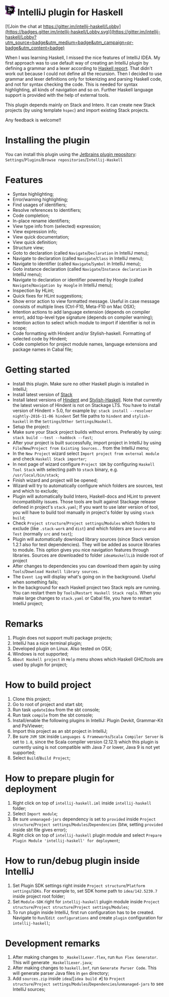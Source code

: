 # ![logo](logo/icon_intellij_haskell_32.png) IntelliJ plugin for Haskell

[![Join the chat at https://gitter.im/intellij-haskell/Lobby](https://badges.gitter.im/intellij-haskell/Lobby.svg)](https://gitter.im/intellij-haskell/Lobby?utm_source=badge&utm_medium=badge&utm_campaign=pr-badge&utm_content=badge)

When I was learning Haskell, I missed the nice features of IntelliJ IDEA. My first approach
was to use default way of creating an IntelliJ plugin by defining a grammar and a lexer according to
[Haskell report](http://www.haskell.org/onlinereport/haskell2010/haskellch10.html). That didn't work out because I could not define all 
the recursion. 
Then I decided to use grammar and lexer definitions only for tokenizing and parsing Haskell code, and not for syntax checking the code. This is needed for syntax highlighting, all kinds of navigation and so on.
Further Haskell language support is provided with the help of external tools.

This plugin depends mainly on Stack and Intero. It can create new Stack projects (by using template `hspec`) and import existing Stack projects.
 
Any feedback is welcome!!

# Installing the plugin
You can install this plugin using the [Jetbrains plugin repository](https://plugins.jetbrains.com/idea/plugin/8258-intellij-haskell):
  `Settings`/`Plugins`/`Browse repositories`/`Intellij-Haskell`


# Features
- Syntax highlighting;
- Error/warning highlighting;
- Find usages of identifiers;
- Resolve references to identifiers;
- Code completion;
- In-place rename identifiers;
- View type info from (selected) expression;
- View expression info;
- View quick documentation;
- View quick definition;
- Structure view;
- Goto to declaration (called `Navigate`/`Declaration` in IntelliJ menu);
- Navigate to declaration (called `Navigate`/`Class` in IntelliJ menu);
- Navigate to identifier (called `Navigate`/`Symbol` in IntelliJ menu);
- Goto instance declaration (called `Navigate`/`Instance declaration` in IntelliJ menu);
- Navigate to declaration or identifier powered by Hoogle (called `Navigate`/`Navigation by Hoogle` in IntelliJ menu);
- Inspection by HLint;
- Quick fixes for HLint suggestions;
- Show error action to view formatted message. Useful in case message consists of multiple lines (Ctrl-F10, Meta-F10 on Mac OSX);
- Intention actions to add language extension (depends on compiler error), add top-level type signature (depends on compiler warning);
- Intention action to select which module to import if identifier is not in scope;
- Code formatting with Hindent and/or Stylish-haskell. Formatting of selected code by Hindent;
- Code completion for project module names, language extensions and package names in Cabal file;

# Getting started 
- Install this plugin. Make sure no other Haskell plugin is installed in IntelliJ;
- Install latest version of [Stack](https://github.com/commercialhaskell/stack)
- Install latest versions of [Hindent](https://github.com/chrisdone/hindent) and [Stylish-Haskell](https://github.com/jaspervdj/stylish-haskell). 
    Note that currently the latest version of Hindent is not on Stackage LTS. You have to install version of Hindent > 5.0, for example by: `stack install --resolver nightly-2016-11-06 hindent`
    Set file paths to `hindent` and `stylish-haskell` in the `Settings`/`Other Settings`/`Haskell`.
- Setup the project:
 - Make sure your Stack project builds without errors. Preferably by using: `stack build --test --haddock --fast`;
 - After your project is built successfully, import project in IntelliJ by using `File`/`New`/`Project from Existing Sources..` from the IntelliJ menu;
 - In the `New Project` wizard select `Import project from external module` and check `Haskell Stack importer`;
 - In next page of wizard configure `Project SDK` by configuring `Haskell Tool Stack` with selecting path to `stack` binary, e.g. `/usr/local/bin/stack`;
 - Finish wizard and project will be opened;
 - Wizard will try to automatically configure which folders are sources, test and which to exclude;
 - Plugin will automatically build Intero, Haskell-docs and HLint to prevent incompatibility issues. Those tools are built against Stackage release defined in project's `stack.yaml`;
  If you want to use later version of tool, you will have to build tool manually in project's folder by using `stack build`;
 - Check `Project structure`/`Project settings`/`Modules` which folders to exclude (like `.stack-work` and `dist`) and which folders are `Source` and `Test` (normally `src` and `test`);
 - Plugin will automatically download library sources (since Stack version 1.2.1 also for test dependencies). They will be added as source libraries to module.
    This option gives you nice navigation features through libraries. Sources are downloaded to folder `ideaHaskellLib` inside root of project 
 - After changes to dependencies you can download them again by using `Tools`/`Download Haskell library sources`. 
 - The `Event Log` will display what's going on in the background. Useful when something fails;    
 - In the background for each Haskell project two Stack repls are running. You can restart them by `Tools`/`Restart Haskell Stack repls`. 
    When you make large changes to `stack.yaml` or Cabal file, you have to restart IntelliJ project;


# Remarks
1. Plugin does not support multi package projects;
2. IntelliJ has a nice terminal plugin;
3. Developed plugin on Linux. Also tested on OSX;
4. Windows is not supported;
5. `About Haskell project` in `Help` menu shows which Haskell GHC/tools are used by plugin for project;

# How to build project
1. Clone this project;
1. Go to root of project and start sbt;
1. Run task `updateIdea` from the sbt console;
1. Run task `compile` from the sbt console;
1. Install/enable the following plugins in IntelliJ: Plugin Devkit, Grammar-Kit and PsiViewer;
1. Import this project as an sbt project in IntelliJ;
1. Be sure `JVM SDK` inside `Languages & Frameworks`/`Scala Compiler Server` is set to `1.8`, since the Scala compiler version (2.12.1) which this plugin is currently using is not compatible with Java 7 or lower, Java 9 is not yet supported;
1. Select `Build`/`Build Project`;


# How to prepare plugin for deployment
1. Right click on top of `intellij-haskell.iml` inside `intellij-haskell` folder;
1. Select `Import module`;
1. Be sure `unmanaged-jars` dependency is set to `provided` inside `Project structure`/`Project settings`/`Modules`/`Dependencies` (btw, setting `provided` inside sbt file gives error); 
1. Right click on top of `intellij-haskell` plugin module and select `Prepare Plugin Module 'intellij-haskell' for deployment`; 


# How to run/debug plugin inside IntelliJ
1. Set Plugin SDK settings right inside `Project structure`/`Platform settings`/`SDKs`. For example to, set  SDK home path to `idea/142.5239.7` inside project root folder;
1. Set `Module-SDK` right for `intellij-haskell` plugin module inside `Project structure`/`Project structure`/`Project settings`/`Modules`; 
1. To run plugin inside IntelliJ, first run configuration has to be created. Navigate to `Run`/`Edit configurations` and create `plugin` configuration for `intellij-haskell`;


# Development remarks
1. After making changes to `_HaskellLexer.flex`, run `Run Flex Generator`. This will generate `_HaskellLexer.java`;
1. After making changes to `haskell.bnf`, run `Generate Parser Code`. This will generate parser Java files in `gen` directory;
1. Add `sources.zip` inside `idea`/[`idea build #`] to `Project structure`/`Project settings`/`Modules`/`Dependencies`/`unmanaged-jars` to see IntelliJ sources;
